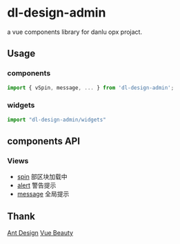 # dl-design-admin
a vue components library for danlu opx projact.

## Usage

### components

``` js
import { vSpin, message, ... } from 'dl-design-admin';
```

### widgets

``` js
import "dl-design-admin/widgets"
```

## components API

### Views
- [spin](./doc/spin.md "v-spin")        部区块加载中
- [alert](./doc/alert.md "v-alert")     警告提示
- [message](./doc/message.md "message") 全局提示

## Thank

[Ant Design](https://ant.design/)
[Vue Beauty](https://fe-driver.github.io/vue-beauty/)